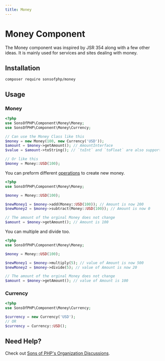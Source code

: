 ```yaml
---
title: Money
---
```


# Money Component

The Money component was inspired by JSR 354 along with a few other ideas. It is
mainly used for services and sites dealing with money.

## Installation

```shell
composer require sonsofphp/money
```

## Usage

### Money

```php
<?php
use SonsOfPHP\Component\Money\Money;
use SonsOfPHP\Component\Money\Currency;

// Can use the Money Class like this
$money = new Money(100, new Currency('USD'));
$amount = $money->getAmount(); // AmountInterface
$value = $amount->toString(); // `toInt` and `toFloat` are also supported

// Or like this
$money = Money::USD(100);
```

You can preform different [operations](operators.md) to create new money.

```php
<?php
use SonsOfPHP\Component\Money\Money;

$money = Money::USD(100);

$newMoney1 = $money->add(Money::USD(100)); // Amount is now 200
$newMoney2 = $money->subtract(Money::USD(100)); // Amount is now 0

// The amount of the orginal Money does not change
$amount = $money->getAmount(); // Amount is 100
```

You can multiple and divide too.

```php
<?php
use SonsOfPHP\Component\Money\Money;

$money = Money::USD(100);

$newMoney1 = $money->multiply(5); // value of Amount is now 500
$newMoney2 = $money->divide(5); // value of Amount is now 20

// The amount of the orginal Money does not change
$amount = $money->getAmount(); // value of Amount is 100
```

### Currency

```php
<?php
use SonsOfPHP\Component\Money\Currency;

$currency = new Currency('USD');
// OR
$currency = Currency::USD();
```

## Need Help?

Check out [Sons of PHP's Organization Discussions][discussions].

[discussions]: https://github.com/orgs/SonsOfPHP/discussions
